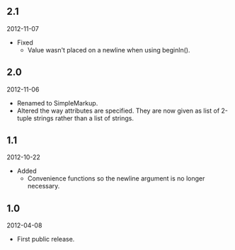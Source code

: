 ## 2.1
2012-11-07

- Fixed
    - Value wasn't placed on a newline when using beginln().


## 2.0
2012-11-06

- Renamed to SimpleMarkup.
- Altered the way attributes are specified.  They are now given as list of 2-tuple strings rather than a list of strings.


## 1.1
2012-10-22

- Added
    - Convenience functions so the newline argument is no longer necessary.


## 1.0
2012-04-08

- First public release.

